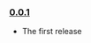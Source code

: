 ### [0.0.1](https://github.com/RoviSys/react-style-decorator/releases/tag/v0.0.1)

- The first release
